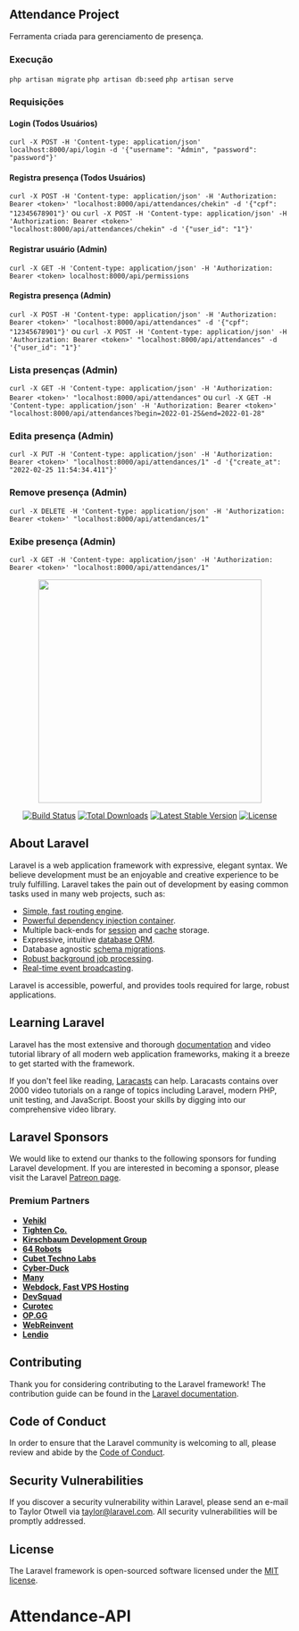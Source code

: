 ## Attendance Project
Ferramenta criada para gerenciamento de presença.

### Execução
`php artisan migrate`
`php artisan db:seed`
`php artisan serve`

### Requisições
#### Login (Todos Usuários)
`curl -X POST -H 'Content-type: application/json'
localhost:8000/api/login -d
'{"username": "Admin", "password": "password"}'`

#### Registra presença (Todos Usuários)
`curl -X POST -H 'Content-type: application/json'
-H 'Authorization: Bearer <token>'
"localhost:8000/api/attendances/chekin" -d
'{"cpf": "12345678901"}'`
ou
`curl -X POST -H 'Content-type: application/json'
-H 'Authorization: Bearer <token>'
"localhost:8000/api/attendances/chekin" -d
'{"user_id": "1"}'`
#### Registrar usuário (Admin)
`curl -X GET -H 'Content-type: application/json'
-H 'Authorization: Bearer <token>
localhost:8000/api/permissions`
#### Registra presença (Admin)
`curl -X POST -H 'Content-type: application/json'
-H 'Authorization: Bearer <token>'
"localhost:8000/api/attendances" -d
'{"cpf": "12345678901"}'`
ou
`curl -X POST -H 'Content-type: application/json'
-H 'Authorization: Bearer <token>'
"localhost:8000/api/attendances" -d
'{"user_id": "1"}'`
### Lista presenças (Admin)
`curl -X GET -H 'Content-type: application/json'
-H 'Authorization: Bearer <token>'
"localhost:8000/api/attendances"`
ou
`curl -X GET -H 'Content-type: application/json'
-H 'Authorization: Bearer <token>'
"localhost:8000/api/attendances?begin=2022-01-25&end=2022-01-28"`
### Edita presença (Admin)
`curl -X PUT -H 'Content-type: application/json'
-H 'Authorization: Bearer <token>'
"localhost:8000/api/attendances/1" -d
'{"create_at": "2022-02-25 11:54:34.411"}'`

### Remove presença (Admin)
`curl -X DELETE -H 'Content-type: application/json'
-H 'Authorization: Bearer <token>'
"localhost:8000/api/attendances/1"`

### Exibe presença (Admin)
`curl -X GET -H 'Content-type: application/json'
-H 'Authorization: Bearer <token>'
"localhost:8000/api/attendances/1"`

<p align="center"><a href="https://laravel.com" target="_blank"><img src="https://raw.githubusercontent.com/laravel/art/master/logo-lockup/5%20SVG/2%20CMYK/1%20Full%20Color/laravel-logolockup-cmyk-red.svg" width="400"></a></p>

<p align="center">
<a href="https://travis-ci.org/laravel/framework"><img src="https://travis-ci.org/laravel/framework.svg" alt="Build Status"></a>
<a href="https://packagist.org/packages/laravel/framework"><img src="https://img.shields.io/packagist/dt/laravel/framework" alt="Total Downloads"></a>
<a href="https://packagist.org/packages/laravel/framework"><img src="https://img.shields.io/packagist/v/laravel/framework" alt="Latest Stable Version"></a>
<a href="https://packagist.org/packages/laravel/framework"><img src="https://img.shields.io/packagist/l/laravel/framework" alt="License"></a>
</p>

## About Laravel

Laravel is a web application framework with expressive, elegant syntax. We believe development must be an enjoyable and creative experience to be truly fulfilling. Laravel takes the pain out of development by easing common tasks used in many web projects, such as:

- [Simple, fast routing engine](https://laravel.com/docs/routing).
- [Powerful dependency injection container](https://laravel.com/docs/container).
- Multiple back-ends for [session](https://laravel.com/docs/session) and [cache](https://laravel.com/docs/cache) storage.
- Expressive, intuitive [database ORM](https://laravel.com/docs/eloquent).
- Database agnostic [schema migrations](https://laravel.com/docs/migrations).
- [Robust background job processing](https://laravel.com/docs/queues).
- [Real-time event broadcasting](https://laravel.com/docs/broadcasting).

Laravel is accessible, powerful, and provides tools required for large, robust applications.

## Learning Laravel

Laravel has the most extensive and thorough [documentation](https://laravel.com/docs) and video tutorial library of all modern web application frameworks, making it a breeze to get started with the framework.

If you don't feel like reading, [Laracasts](https://laracasts.com) can help. Laracasts contains over 2000 video tutorials on a range of topics including Laravel, modern PHP, unit testing, and JavaScript. Boost your skills by digging into our comprehensive video library.

## Laravel Sponsors

We would like to extend our thanks to the following sponsors for funding Laravel development. If you are interested in becoming a sponsor, please visit the Laravel [Patreon page](https://patreon.com/taylorotwell).

### Premium Partners

- **[Vehikl](https://vehikl.com/)**
- **[Tighten Co.](https://tighten.co)**
- **[Kirschbaum Development Group](https://kirschbaumdevelopment.com)**
- **[64 Robots](https://64robots.com)**
- **[Cubet Techno Labs](https://cubettech.com)**
- **[Cyber-Duck](https://cyber-duck.co.uk)**
- **[Many](https://www.many.co.uk)**
- **[Webdock, Fast VPS Hosting](https://www.webdock.io/en)**
- **[DevSquad](https://devsquad.com)**
- **[Curotec](https://www.curotec.com/services/technologies/laravel/)**
- **[OP.GG](https://op.gg)**
- **[WebReinvent](https://webreinvent.com/?utm_source=laravel&utm_medium=github&utm_campaign=patreon-sponsors)**
- **[Lendio](https://lendio.com)**

## Contributing

Thank you for considering contributing to the Laravel framework! The contribution guide can be found in the [Laravel documentation](https://laravel.com/docs/contributions).

## Code of Conduct

In order to ensure that the Laravel community is welcoming to all, please review and abide by the [Code of Conduct](https://laravel.com/docs/contributions#code-of-conduct).

## Security Vulnerabilities

If you discover a security vulnerability within Laravel, please send an e-mail to Taylor Otwell via [taylor@laravel.com](mailto:taylor@laravel.com). All security vulnerabilities will be promptly addressed.

## License

The Laravel framework is open-sourced software licensed under the [MIT license](https://opensource.org/licenses/MIT).
# Attendance-API
